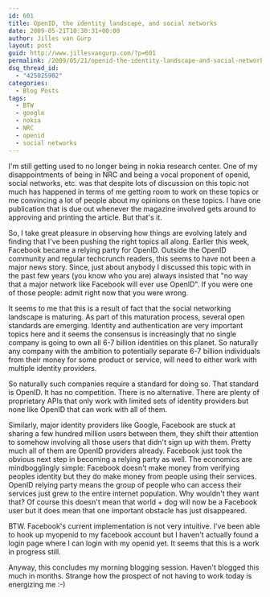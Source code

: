 ```yaml
---
id: 601
title: OpenID, the identity landscape, and social networks
date: 2009-05-21T10:30:31+00:00
author: Jilles van Gurp
layout: post
guid: http://www.jillesvangurp.com/?p=601
permalink: /2009/05/21/openid-the-identity-landscape-and-social-networks/
dsq_thread_id:
  - "425025902"
categories:
  - Blog Posts
tags:
  - BTW
  - google
  - nokia
  - NRC
  - openid
  - social networks
---
```

I'm still getting used to no longer being in nokia research center. One of my disappointments of being in NRC and being a vocal proponent of openid, social networks, etc. was that despite lots of discussion on this topic not much has happened in terms of me getting room to work on these topics or me convincing a lot of people about my opinions on these topics. I have one publication that is due out whenever the magazine involved gets around to approving and printing the article. But that's it.

So, I take great pleasure in observing how things are evolving lately and finding that I've been pushing the right topics all along. Earlier this week, Facebook became a relying party for OpenID. Outside the OpenID community and regular techcrunch readers, this seems to have not been a major news story. Since, just about anybody I discussed this topic with in the past few years (you know who you are) always insisted that "no way that a major network like Facebook will ever use OpenID". If you were one of those people: admit right now that you were wrong.

It seems to me that this is a result of fact that the social networking landscape is maturing. As part of this maturation process, several open standards are emerging. Identity and authentication are very important topics here and it seems the consensus is increasingly that no single company is going to own all 6-7 billion identities on this planet. So naturally any company with the ambition to potentially separate 6-7 billion individuals from their money for some product or service, will need to either work with multiple identity providers. 

So naturally such companies require a standard for doing so. That standard is OpenID. It has no competition. There is no alternative. There are plenty of proprietary APIs that only work with limited sets of identity providers but none like OpenID that can work with all of them.

Similarly, major identity providers like Google, Facebook are stuck at sharing a few hundred million users between them, they shift their attention to somehow involving all those users that didn't sign up with them. Pretty much all of them are OpenID providers already. Facebook just took the obvious next step in becoming a relying party as well. The economics are mindbogglingly simple: Facebook doesn't make money from verifying peoples identity but they do make money from people using their services. OpenID relying party means the group of people who can access their services just grew to the entire internet population. Why wouldn't they want that? Of course this doesn't mean that world + dog will now be a Facebook user but it does mean that one important obstacle has just disappeared.

BTW. Facebook's current implementation is not very intuitive. I've been able to hook up myopenid to my facebook account but I haven't actually found a login page where I can login with my openid yet. It seems that this is a work in progress still.

Anyway, this concludes my morning blogging session. Haven't blogged this much in months. Strange how the prospect of not having to work today is energizing me :-)